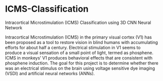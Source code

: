 # ICMS-Classification
Intracortical Microstimulation (ICMS) Classification using 3D CNN Neural Network

Intracortical Microstimulation (ICMS) in the primary visual cortex (V1) has been proposed as a tool to restore vision in blind humans with accumulating efforts for about half a century. Electrical stimulation in V1 seems to produce a visual sensation of a small point of light, termed as phosphene. ICMS in monkeys’ V1 produces behavioral effects that are consistent with phosphene induction.
The goal for this project is to determine whether there was an electrical stimulus on the brain using voltage sensitive dye imaging (VSDI) and artificial neural networks (ANNs).
